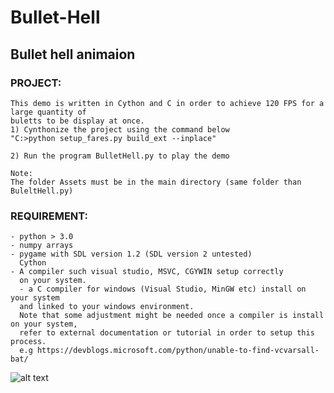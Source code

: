 # Bullet-Hell

## Bullet hell animaion

### PROJECT:
```
This demo is written in Cython and C in order to achieve 120 FPS for a large quantity of 
buletts to be display at once.
1) Cynthonize the project using the command below
"C:>python setup_fares.py build_ext --inplace"

2) Run the program BulletHell.py to play the demo

Note:
The folder Assets must be in the main directory (same folder than BuleltHell.py)
```

### REQUIREMENT:
```
- python > 3.0
- numpy arrays
- pygame with SDL version 1.2 (SDL version 2 untested)
  Cython
- A compiler such visual studio, MSVC, CGYWIN setup correctly
  on your system.
  - a C compiler for windows (Visual Studio, MinGW etc) install on your system 
  and linked to your windows environment.
  Note that some adjustment might be needed once a compiler is install on your system, 
  refer to external documentation or tutorial in order to setup this process.
  e.g https://devblogs.microsoft.com/python/unable-to-find-vcvarsall-bat/
```
![alt text](https://github.com/yoyoberenguer/Bullet-Hell/edit/master/screenshot1655.png)

